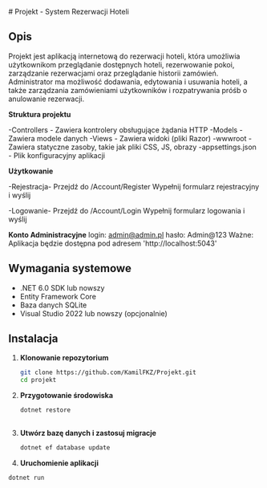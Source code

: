    ﻿# Projekt - System Rezerwacji Hoteli

## Opis
Projekt jest aplikacją internetową do rezerwacji hoteli, która umożliwia użytkownikom przeglądanie dostępnych hoteli, rezerwowanie pokoi, zarządzanie rezerwacjami oraz przeglądanie historii zamówień. Administrator ma możliwość dodawania, edytowania i usuwania hoteli, a także zarządzania zamówieniami użytkowników i rozpatrywania próśb o anulowanie rezerwacji.


**Struktura projektu**

-Controllers - Zawiera kontrolery obsługujące żądania HTTP
-Models - Zawiera modele danych
-Views - Zawiera widoki (pliki Razor)
-wwwroot - Zawiera statyczne zasoby, takie jak pliki CSS, JS, obrazy
-appsettings.json - Plik konfiguracyjny aplikacji

**Użytkowanie**

-Rejestracja-
Przejdź do /Account/Register
Wypełnij formularz rejestracyjny i wyślij

-Logowanie- 
Przejdź do /Account/Login
Wypełnij formularz logowania i wyślij

**Konto Administracyjne**
login: admin@admin.pl
hasło: Admin@123
Ważne:
 Aplikacja będzie dostępna pod adresem 'http://localhost:5043'
## Wymagania systemowe
- .NET 6.0 SDK lub nowszy
- Entity Framework Core
- Baza danych SQLite
- Visual Studio 2022 lub nowszy (opcjonalnie)

## Instalacja

1. **Klonowanie repozytorium**
   ```bash
   git clone https://github.com/KamilFKZ/Projekt.git
   cd projekt
   
2. **Przygotowanie środowiska**
   ```bash
   dotnet restore
          
3. **Utwórz bazę danych i zastosuj migracje**
     ```bash
   dotnet ef database update
  
 4. **Uruchomienie aplikacji**
   ```bash
   dotnet run


